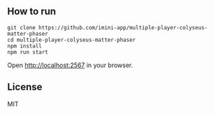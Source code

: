 ## How to run

```
git clone https://github.com/imini-app/multiple-player-colyseus-matter-phaser
cd multiple-player-colyseus-matter-phaser
npm install
npm run start
```

Open [http://localhost:2567](http://localhost:2567) in your browser.

## License

MIT
